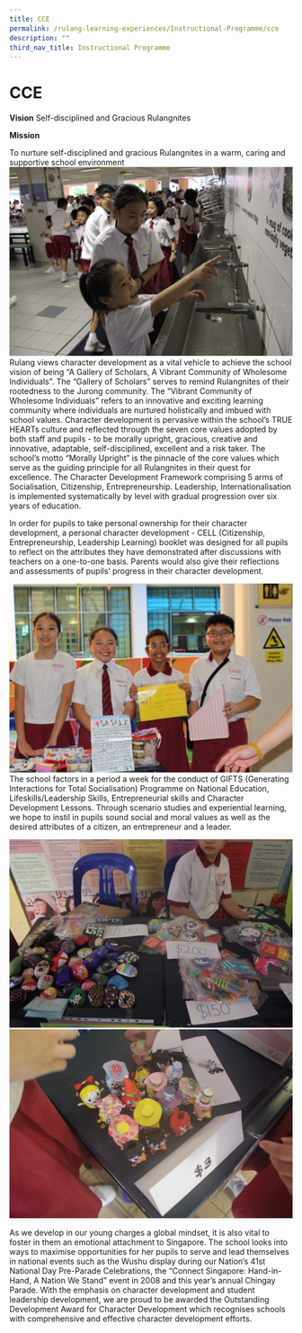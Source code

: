 ```yaml
---
title: CCE
permalink: /rulang-learning-experiences/Instructional-Programme/cce
description: ""
third_nav_title: Instructional Programme
---
```

# CCE
**Vision**
Self-disciplined and Gracious Rulangnites

**Mission**

To nurture self-disciplined and gracious Rulangnites in a warm, caring and supportive school environment
![](/images/IMG_0035.jpg)
Rulang views character development as a vital vehicle to achieve the school vision of being “A Gallery of 
Scholars, A Vibrant Community of Wholesome Individuals”. The “Gallery of Scholars” serves to remind Rulangnites of their rootedness to the Jurong community. The “Vibrant Community of Wholesome Individuals” refers to an innovative and exciting learning community where individuals are nurtured holistically and imbued with school values. Character development is pervasive within the school’s TRUE HEARTs culture and reflected through the seven core values adopted by both staff and pupils - to be morally upright, gracious, creative and innovative, adaptable, self-disciplined, excellent and a risk taker. The school’s motto “Morally Upright” is the pinnacle of the core values which serve as the guiding principle for all Rulangnites in their quest for excellence. The Character Development Framework comprising 5 arms of Socialisation, Citizenship, Entrepreneurship. Leadership, Internationalisation is implemented systematically by level with gradual progression over six years of education.

In order for pupils to take personal ownership for their character development, a personal character development - CELL (Citizenship, Entrepreneurship, Leadership Learning) booklet was designed for all pupils to reflect on the attributes they have demonstrated after discussions with teachers on a one-to-one basis. Parents would also give their reflections and assessments of pupils’ progress in their character development.

![](/images/IMG_1074.jpg)
The school factors in a period a week for the conduct of GIFTS (Generating Interactions for Total Socialisation) Programme on National Education, Lifeskills/Leadership Skills, Entrepreneurial skills and Character Development Lessons. Through scenario studies and experiential learning, we hope to instil in pupils sound social and moral values as well as the desired attributes of a citizen, an entrepreneur and a leader.

![](/images/IMG_1892.jpg)
![](/images/IMG_1894.jpg)

As we develop in our young charges a global mindset, it is also vital to foster in them an emotional attachment to Singapore. The school looks into ways to maximise opportunities for her pupils to serve and lead themselves in national events such as the Wushu display during our Nation’s 41st National Day Pre-Parade Celebrations, the “Connect Singapore: Hand-in-Hand, A Nation We Stand” event in 2008 and this year’s annual Chingay Parade. With the emphasis on character development and student leadership development, we are proud to be awarded the Outstanding Development Award for Character Development which recognises schools with comprehensive and effective character development efforts.